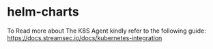 # helm-charts

To Read more about The K8S Agent kindly refer to the following guide: https://docs.streamsec.io/docs/kubernetes-integration
